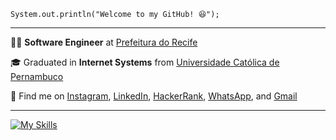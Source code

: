 <code>System.out.println("Welcome to my GitHub! 😆");</code>
<hr>

<p>👨‍💻 <strong>Software Engineer</strong> at <a href="https://www2.recife.pe.gov.br/" target="_blank">Prefeitura do Recife</a></p>
<p>🎓 Graduated in <strong>Internet Systems</strong> from <a href="https://portal.unicap.br/" target="_blank">Universidade Católica de Pernambuco</a></p>

<p>🎥 Find me on 
  <a href="https://www.instagram.com/taryjunioor/" target="_blank">Instagram</a>, 
  <a href="https://www.linkedin.com/in/tn-junior/" target="_blank">LinkedIn</a>, 
  <a href="https://www.hackerrank.com/profile/tary_junior47" target="_blank">HackerRank</a>, 
  <a href="https://wa.me/5581984417364" target="_blank">WhatsApp</a>, and 
  <a href="mailto:tary.junior47@gmail.com" target="_blank">Gmail</a>
</p>


<hr>

[![My Skills](https://skillicons.dev/icons?i=java,python,flask,django,spring,aws,javascript,typescript,react,angular,nodejs,express,postgresql,mysql,docker,mongodb,terraform)](https://skillicons.dev)
